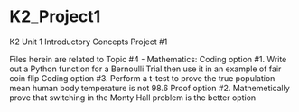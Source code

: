 # K2_Project1
K2 Unit 1 Introductory Concepts Project #1

Files herein are related to Topic #4 - Mathematics:
Coding option #1. Write out a Python function for a Bernoulli Trial then use it in an example of fair coin flip
Coding option #3. Perform a t-test to prove the true population mean human body temperature is not 98.6
Proof option #2. Mathemetically prove that switching in the Monty Hall problem is the better option

